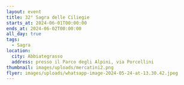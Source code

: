 ```yaml
---
layout: event
title: 32° Sagra delle Ciliegie
starts_at: 2024-06-01T00:00:00
ends_at: 2024-06-02T00:00:00
all_day: true
tags:
  - Sagra
location:
  city: Abbiategrasso
  address: presso il Parco degli Alpini, via Porcellini
thumbnail: images/uploads/mercatini2.png
flyer: images/uploads/whatsapp-image-2024-05-24-at-13.30.42.jpeg
---
```

